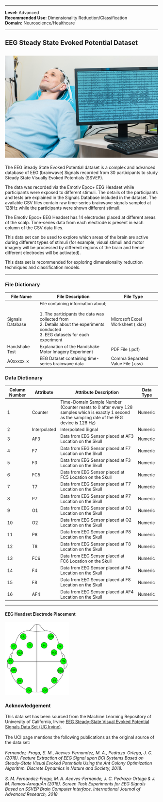 

---

**Level:** Advanced <br/>
**Recommended Use:** Dimensionality Reduction/Classification  <br/>
**Domain:** Neuroscience/Healthcare <br/>

---

## EEG Steady State Evoked Potential Dataset


![](BrainScanviaEEG.jpg)
---


The EEG Steady State Evoked Potential dataset is a complex and advanced database of EEG (brainwave) Signals recorded from 30 participants to study Steady State Visually Evoked Potentials (SSVEP).

The data was recorded via the Emotiv Epoc+ EEG Headset while participants were exposed to different stimuli. The details of the participants and tests are explained in the Signals Database included in the dataset. The available CSV files contain raw time-series brainwave signals sampled at 128Hz while the participants were shown different stimuli.

The Emotiv Epoc+ EEG Headset has 14 electrodes placed at different areas of the scalp. Time-series data from each electrode is present in each column of the CSV data files. 

This data set can be used to explore which areas of the brain are active during different types of stimuli (for example, visual stimuli and motor imagery will be processed by different regions of the brain and hence different electrodes will be activated).

This data set is recommended for exploring dimensionality reduction techniques and classification models.

---
### File Dictionary

| File Name        | File Description                                                                                                                                                                 | File Type                         |
| ---------------- | -------------------------------------------------------------------------------------------------------------------------------------------------------------------------------- | --------------------------------- |
| Signals Database | File containing information about;<br><br>1. The participants the data was collected from <br>2. Details about the experiments conducted <br>3. EEG datasets for each experiment | Microsoft Excel Worksheet (.xlsx) |
| Handshake Test   | Explanation of the Handshake Motor Imagery Experiment                                                                                                                            | PDF File (.pdf)                   |
| A0xxxxx_x        | EEG Dataset containing time-series brainwave data                                                                                                                                | Comma Separated Value File (.csv) |


### Data Dictionary

| Column Number | Attribute    | Attribute Description                                                                                                                                 | Data Type |
| ------------- | ------------ | ----------------------------------------------------------------------------------------------------------------------------------------------------- | --------- |
| 1             | Counter      | Time-Domain Sample Number<br>(Counter resets to 0 after every 128 samples which is exactly 1 second as the sampling rate of the EEG device is 128 Hz) | Numeric   |
| 2             | Interpolated | Interpolated Signal                                                                                                                                   | Numeric   |
| 3             | AF3          | Data from EEG Sensor placed at AF3 Location on the Skull                                                                                              | Numeric   |
| 4             | F7           | Data from EEG Sensor placed at F7 Location on the Skull                                                                                               | Numeric   |
| 5             | F3           | Data from EEG Sensor placed at F3 Location on the Skull                                                                                               | Numeric   |
| 6             | FC5          | Data from EEG Sensor placed at FC5 Location on the Skull                                                                                              | Numeric   |
| 7             | T7           | Data from EEG Sensor placed at T7 Location on the Skull                                                                                               | Numeric   |
| 8             | P7           | Data from EEG Sensor placed at P7 Location on the Skull                                                                                               | Numeric   |
| 9             | O1           | Data from EEG Sensor placed at O1 Location on the Skull                                                                                               | Numeric   |
| 10            | O2           | Data from EEG Sensor placed at O2 Location on the Skull                                                                                               | Numeric   |
| 11            | P8           | Data from EEG Sensor placed at P8 Location on the Skull                                                                                               | Numeric   |
| 12            | T8           | Data from EEG Sensor placed at T8 Location on the Skull                                                                                               | Numeric   |
| 13            | FC6          | Data from EEG Sensor placed at FC6 Location on the Skull                                                                                              | Numeric   |
| 14            | F4           | Data from EEG Sensor placed at F4 Location on the Skull                                                                                               | Numeric   |
| 15            | F8           | Data from EEG Sensor placed at F8 Location on the Skull                                                                                               | Numeric   |
| 16            | AF4          | Data from EEG Sensor placed at AF4 Location on the Skull                                                                                              | Numeric   |




---
#### EEG Headset Electrode Placement
![](EEGElectrodePlacement.png)

### Acknowledgement

This data set has been sourced from the Machine Learning Repository of
University of California, Irvine [EEG Steady-State Visual Evoked Potential Signals Data Set (UC Irvine)](https://archive.ics.uci.edu/ml/datasets/EEG+Steady-State+Visual+Evoked+Potential+Signals). 
<br/><br/>
The UCI page mentions the following publications as the original source of the
data set:  <br/><br/>
*Fernandez-Fraga, S. M., Aceves-Fernandez, M. A., Pedraza-Ortega, J. C. (2018). Feature Extraction of EEG Signal upon BCI Systems Based on Steady-State Visual Evoked Potentials Using the Ant Colony Optimization Algorithm. Discrete Dynamics in Nature and Society, 2018.*<br/><br/>
*S. M. Fernandez-Fraga, M. A. Aceves-Fernande, J. C. Pedraza-Ortega & J. M. Ramos-ArreguÃ­n (2018). Screen Task Experiments for EEG Signals Based on SSVEP Brain Computer Interface. International Journal of Advanced Research, 2018*

